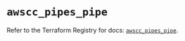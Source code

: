 # `awscc_pipes_pipe`

Refer to the Terraform Registry for docs: [`awscc_pipes_pipe`](https://registry.terraform.io/providers/hashicorp/awscc/0.70.0/docs/resources/pipes_pipe).
